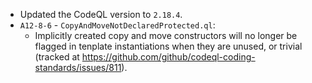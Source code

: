 - Updated the CodeQL version to `2.18.4`.
- `A12-8-6` - `CopyAndMoveNotDeclaredProtected.ql`:
  - Implicitly created copy and move constructors will no longer be flagged in tenplate instantiations when they are unused, or trivial (tracked at https://github.com/github/codeql-coding-standards/issues/811).